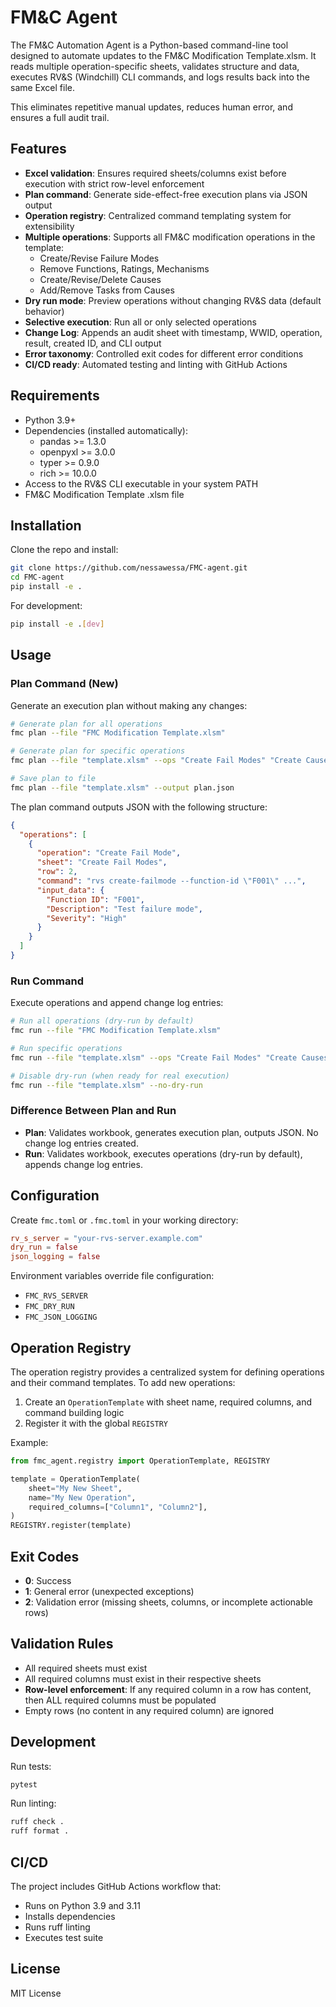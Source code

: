# FM&C Agent
The FM&C Automation Agent is a Python-based command-line tool designed to automate updates to the FM&C Modification Template.xlsm.
It reads multiple operation-specific sheets, validates structure and data, executes RV&S (Windchill) CLI commands, and logs results back into the same Excel file.

This eliminates repetitive manual updates, reduces human error, and ensures a full audit trail.

## Features
- **Excel validation**: Ensures required sheets/columns exist before execution with strict row-level enforcement
- **Plan command**: Generate side-effect-free execution plans via JSON output
- **Operation registry**: Centralized command templating system for extensibility  
- **Multiple operations**: Supports all FM&C modification operations in the template:
  - Create/Revise Failure Modes
  - Remove Functions, Ratings, Mechanisms
  - Create/Revise/Delete Causes
  - Add/Remove Tasks from Causes
- **Dry run mode**: Preview operations without changing RV&S data (default behavior)
- **Selective execution**: Run all or only selected operations
- **Change Log**: Appends an audit sheet with timestamp, WWID, operation, result, created ID, and CLI output
- **Error taxonomy**: Controlled exit codes for different error conditions
- **CI/CD ready**: Automated testing and linting with GitHub Actions

## Requirements

- Python 3.9+
- Dependencies (installed automatically):
  - pandas >= 1.3.0
  - openpyxl >= 3.0.0  
  - typer >= 0.9.0
  - rich >= 10.0.0
- Access to the RV&S CLI executable in your system PATH
- FM&C Modification Template .xlsm file

## Installation

Clone the repo and install:

```bash
git clone https://github.com/nessawessa/FMC-agent.git
cd FMC-agent
pip install -e .
```

For development:
```bash
pip install -e .[dev]
```

## Usage

### Plan Command (New)
Generate an execution plan without making any changes:

```bash
# Generate plan for all operations
fmc plan --file "FMC Modification Template.xlsm"

# Generate plan for specific operations
fmc plan --file "template.xlsm" --ops "Create Fail Modes" "Create Causes"

# Save plan to file
fmc plan --file "template.xlsm" --output plan.json
```

The plan command outputs JSON with the following structure:
```json
{
  "operations": [
    {
      "operation": "Create Fail Mode",
      "sheet": "Create Fail Modes", 
      "row": 2,
      "command": "rvs create-failmode --function-id \"F001\" ...",
      "input_data": {
        "Function ID": "F001",
        "Description": "Test failure mode",
        "Severity": "High"
      }
    }
  ]
}
```

### Run Command  
Execute operations and append change log entries:

```bash
# Run all operations (dry-run by default)
fmc run --file "FMC Modification Template.xlsm"

# Run specific operations
fmc run --file "template.xlsm" --ops "Create Fail Modes" "Create Causes"

# Disable dry-run (when ready for real execution)
fmc run --file "template.xlsm" --no-dry-run
```

### Difference Between Plan and Run
- **Plan**: Validates workbook, generates execution plan, outputs JSON. No change log entries created.
- **Run**: Validates workbook, executes operations (dry-run by default), appends change log entries.

## Configuration

Create `fmc.toml` or `.fmc.toml` in your working directory:

```toml
rv_s_server = "your-rvs-server.example.com"
dry_run = false
json_logging = false
```

Environment variables override file configuration:
- `FMC_RVS_SERVER`
- `FMC_DRY_RUN` 
- `FMC_JSON_LOGGING`

## Operation Registry

The operation registry provides a centralized system for defining operations and their command templates. To add new operations:

1. Create an `OperationTemplate` with sheet name, required columns, and command building logic
2. Register it with the global `REGISTRY`

Example:
```python
from fmc_agent.registry import OperationTemplate, REGISTRY

template = OperationTemplate(
    sheet="My New Sheet",
    name="My New Operation", 
    required_columns=["Column1", "Column2"],
)
REGISTRY.register(template)
```

## Exit Codes

- **0**: Success
- **1**: General error (unexpected exceptions)
- **2**: Validation error (missing sheets, columns, or incomplete actionable rows)

## Validation Rules

- All required sheets must exist
- All required columns must exist in their respective sheets  
- **Row-level enforcement**: If any required column in a row has content, then ALL required columns must be populated
- Empty rows (no content in any required column) are ignored

## Development

Run tests:
```bash
pytest
```

Run linting:
```bash
ruff check .
ruff format .
```

## CI/CD

The project includes GitHub Actions workflow that:
- Runs on Python 3.9 and 3.11
- Installs dependencies
- Runs ruff linting
- Executes test suite

## License

MIT License

